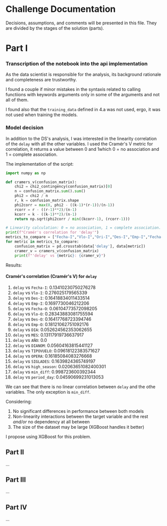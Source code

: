 # Challenge Documentation

Decisions, assumptions, and comments will be presented in this file. 
They are divided by the stages of the solution (parts).

# Part I

### Transcription of the notebook into the api implementation

As the data scientist is responsible for the analysis, its background rationale and completeness are trustworthy.

I found a couple if minor mistakes in the syntaxis related to calling functiions with keywords arguments only in some of the arguments and not all of them.

I found also that the `training_data` defined in 4.a was not used, ergo, it was not used when training the models.


### Model decision

In addition to the DS's analysis, I was interested in the linearity correlation of the `delay` with all the other variables. I used the Cramér's V metric for correlation, it returns a value between 0 and 1which 0 = no association and 1 = complete association. 

The implementation of the script:

```python
import numpy as np

def cramers_v(confusion_matrix):
    chi2 = chi2_contingency(confusion_matrix)[0]
    n = confusion_matrix.sum().sum()
    phi2 = chi2 / n
    r, k = confusion_matrix.shape
    phi2corr = max(0, phi2 - ((k-1)*(r-1))/(n-1))
    rcorr = r - ((r-1)**2)/(n-1)
    kcorr = k - ((k-1)**2)/(n-1)
    return np.sqrt(phi2corr / min((kcorr-1), (rcorr-1)))

# Linearity calculation: 0 = no association, 1 = complete association.
print(f"Cramér's correlation for 'delay'")
metrics_to_compare = ["Fecha-I","Vlo-I","Ori-I","Des-I","Emp-I","Fecha-O","Vlo-O","Ori-O","Des-O","Emp-O","DIA","MES","AÑO","DIANOM","TIPOVUELO","OPERA","SIGLAORI","SIGLADES", 'high_season', 'min_diff', 'period_day']
for metric in metrics_to_compare:
    confusion_matrix = pd.crosstab(data['delay'], data[metric])
    cramer_v = cramers_v(confusion_matrix)
    print(f"'delay' vs {metric}: {cramer_v}")
```

Results:

#### Cramér's correlation  (Cramér's V) for `delay`

1. `delay` vs `Fecha-I`: 0.13410230750276278
1. `delay` vs `Vlo-I`: 0.276025179565339
1. `delay` vs `Des-I`: 0.16418834011433514
1. `delay` vs `Emp-I`: 0.1697730046212206
1. `delay` vs `Fecha-O`: 0.06104773572098205
1. `delay` vs `Vlo-O`: 0.28343883081755594
1. `delay` vs `Des-O`: 0.16417768723394746
1. `delay` vs `Emp-O`: 0.18121062751092176
1. `delay` vs `DIA`: 0.052624562353062655
1. `delay` vs `MES`: 0.13117919736637917
1. `delay` vs `AÑO`: 0.0
1. `delay` vs `DIANOM`: 0.05604163815441127
1. `delay` vs `TIPOVUELO`: 0.09618122383571627
1. `delay` vs `OPERA`: 0.16185084083276668
1. `delay` vs `SIGLADES`: 0.1639824365749197
1. `delay` vs `high_season`: 0.02063651082400301
1. `delay` vs `min_diff`: 0.998723600392344
1. `delay` vs `period_day`: 0.04590699231013053

We can see that there is no linear correlation between `delay` and the othe variables.
The only exception is `min_diff`.

Considering:
1. No significant differences in performance between both models
1. Non-linearity interactions between the target variable and the rest *and/or* no dependency at all between 
1. The size of the dataset may be large (XGBoost handles it better)

I propose using XGBoost for this problem. 

## Part II

...

## Part III

...

## Part IV

...